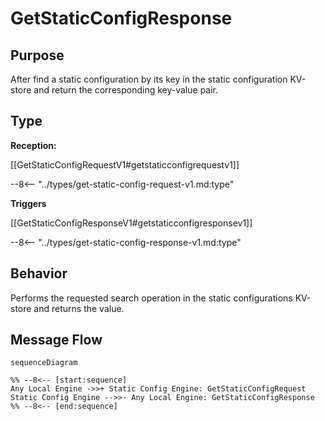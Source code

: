<div class="message" markdown>


# GetStaticConfigResponse


## Purpose


<!-- --8<-- [start:purpose] -->
After find a static configuration by its key in the static configuration KV-store and return the corresponding key-value pair.
<!-- --8<-- [end:purpose] -->

## Type


<!-- --8<-- [start:type] -->
**Reception:**

[[GetStaticConfigRequestV1#getstaticconfigrequestv1]]

--8<-- "../types/get-static-config-request-v1.md:type"

**Triggers**

[[GetStaticConfigResponseV1#getstaticconfigresponsev1]]

--8<-- "../types/get-static-config-response-v1.md:type"

<!-- --8<-- [end:type] -->

## Behavior


<!-- --8<-- [start:behavior] -->
Performs the requested search operation in the static configurations KV-store and returns the value.
<!-- --8<-- [end:behavior] -->


## Message Flow


<!-- --8<-- [start:messages] -->
```mermaid
sequenceDiagram

%% --8<-- [start:sequence]
Any Local Engine ->>+ Static Config Engine: GetStaticConfigRequest
Static Config Engine -->>- Any Local Engine: GetStaticConfigResponse
%% --8<-- [end:sequence]
```

<!-- --8<-- [end:messages] -->

</div>
